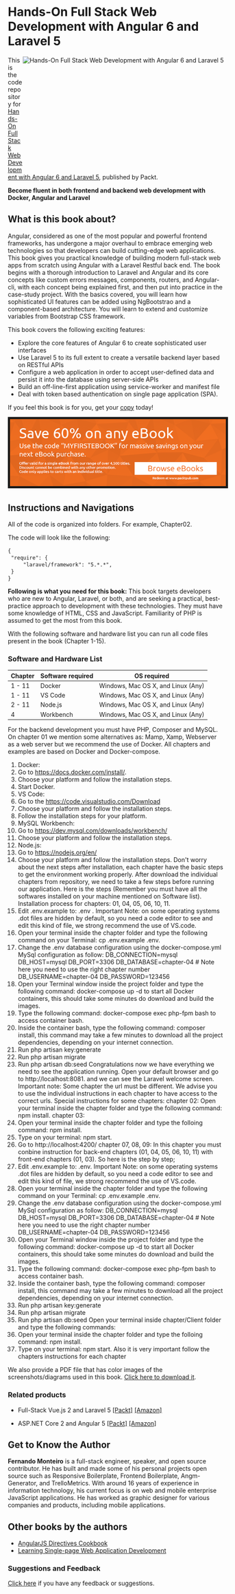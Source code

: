 # Hands-On Full Stack Web Development with Angular 6 and Laravel 5

<a href="https://www.packtpub.com/web-development/hands-full-stack-web-development-angular-6-and-laravel-5?utm_source=GitHub&utm_medium=repository&utm_campaign=9781788833912"><img src="https://dz13w8afd47il.cloudfront.net/sites/default/files/imagecache/ppv4_main_book_cover/B09877.png" alt="Hands-On Full Stack Web Development with Angular 6 and Laravel 5" height="256px" align="right"></a>

This is the code repository for [Hands-On Full Stack Web Development with Angular 6 and Laravel 5](https://www.packtpub.com/web-development/hands-full-stack-web-development-angular-6-and-laravel-5?utm_source=GitHub&utm_medium=repository&utm_campaign=9781788833912), published by Packt.

**Become fluent in both frontend and backend web development with Docker, Angular and Laravel**

## What is this book about?
Angular, considered as one of the most popular and powerful frontend frameworks, has undergone a major overhaul to embrace emerging web technologies so that developers can build cutting-edge web applications.
This book gives you practical knowledge of building modern full-stack web apps from scratch using Angular with a Laravel Restful back end. The book begins with a thorough introduction to Laravel and Angular and its core concepts like custom errors messages, components, routers, and Angular-cli, with each concept being explained first, and then put into practice in the case-study project.
With the basics covered, you will learn how sophisticated UI features can be added using NgBootstrao and a component-based architecture. You will learn to extend and customize variables from Bootstrap CSS framework.

This book covers the following exciting features: 
* Explore the core features of Angular 6 to create sophisticated user interfaces
* Use Laravel 5 to its full extent to create a versatile backend layer based on RESTful APIs
* Configure a web application in order to accept user-defined data and persist it into the database using server-side APIs
* Build an off-line-first application using service-worker and manifest file
* Deal with token based authentication on single page application (SPA).

If you feel this book is for you, get your [copy](https://www.amazon.com/dp/1788833910) today!

<a href="https://www.packtpub.com/?utm_source=github&utm_medium=banner&utm_campaign=GitHubBanner"><img src="https://raw.githubusercontent.com/PacktPublishing/GitHub/master/GitHub.png" 
alt="https://www.packtpub.com/" border="5" /></a>


## Instructions and Navigations
All of the code is organized into folders. For example, Chapter02.

The code will look like the following:
```
{
 "require": {
     "laravel/framework": "5.*.*",
 }
}
```

**Following is what you need for this book:**
This book targets developers who are new to Angular, Laravel, or both, and are seeking a practical, best-practice approach to development with these technologies. They must have some knowledge of HTML, CSS and JavaScript. Familiarity of PHP is assumed to get the most from this book.

With the following software and hardware list you can run all code files present in the book (Chapter 1-15).

### Software and Hardware List

| Chapter  | Software required                   | OS required                        |
| -------- | ------------------------------------| -----------------------------------|
| 1 - 11   | Docker                              | Windows, Mac OS X, and Linux (Any) |
| 1 - 11   | VS Code                             | Windows, Mac OS X, and Linux (Any) |
| 2 - 11   | Node.js                             | Windows, Mac OS X, and Linux (Any) |
| 4        | Workbench                           | Windows, Mac OS X, and Linux (Any) |

For the backend development you must have PHP, Composer and MySQL.
On chapter 01 we mention some alternatives as: Mamp, Xamp, Webserver as a web server
but we recommend the use of Docker.
All chapters and examples are based on Docker and Docker-compose.
1. Docker:
1. Go to https://docs.docker.com/install/.
2. Choose your platform and follow the installation steps.
3. Start Docker.
2. VS Code:
1. Go to the https://code.visualstudio.com/Download
2. Choose your platform and follow the installation steps.
3. Follow the installation steps for your platform.
3. MySQL Workbench:
1. Go to https://dev.mysql.com/downloads/workbench/
2. Choose your platform and follow the installation steps.
4. Node.js:
1. Go to https://nodejs.org/en/
2. Choose your platform and follow the installation steps.
Don't worry about the next steps after installation, each chapter have the basic steps to get
the environment working properly.
After download the individual chapters from repository, we need to take a few steps before
running our application.
Here is the steps (Remember you must have all the softwares installed on your machine
mentioned on Software list).
Installation process for chapters: 01, 04, 05, 06, 10, 11.
1. Edit .env.example to: .env .
Important Note: on some operating systems .dot files are hidden by default, so you need
a code editor to see and edit this kind of file, we strong recommend the use of VS.code.
1. Open your terminal inside the chapter folder and type the following command
on your Terminal: cp .env.example .env.
2. Change the .env database configuration using the docker-compose.yml MySql
configuration as follow:
DB_CONNECTION=mysql
DB_HOST=mysql
DB_PORT=3306
DB_DATABASE=chapter-04 # Note here you need to use the right chapter number
DB_USERNAME=chapter-04
DB_PASSWORD=123456
3. Open your Terminal window inside the project folder and type the following
command: docker-compose up -d to start all Docker containers, this should
take some minutes do download and build the images.
4. Type the following command: docker-compose exec php-fpm bash to access
container bash.
5. Inside the container bash, type the following command: composer install,
this command may take a few minutes to download all the project dependencies,
depending on your internet connection.
6. Run php artisan key:generate
7. Run php artisan migrate
8. Run php artisan db:seed
Congratulations now we have everything we need to see the application running.
Open your default browser and go to http://localhost:8081. and we can see the Laravel welcome
screen.
Important note: Some chapter the url must be different. We advise you to use the individual
instructions in each chapter to have access to the correct urls.
Special instructions for some chapters:
chapter 02:
Open your terminal inside the chapter folder and type the following command: npm
install.
chapter 03:
1. Open your terminal inside the chapter folder and type the folloing
command: npm install.
2. Type on your terminal: npm start.
3. Go to http://localhost:4200/
chapter 07, 08, 09:
In this chapter you must conbine instruction for back-end chapters (01, 04, 05, 06, 10, 11)
with front-end chapters (01, 03). So here is the step by step;
1. Edit .env.example to: .env.
Important Note: on some operating systems .dot files are hidden by default, so you need
a code editor to see and edit this kind of file, we strong recommend the use of VS.code.
1. Open your terminal inside the chapter folder and type the following command
on your Terminal: cp .env.example .env.
2. Change the .env database configuration using the docker-compose.yml MySql
configuration as follow:
DB_CONNECTION=mysql
DB_HOST=mysql
DB_PORT=3306
DB_DATABASE=chapter-04 # Note here you need to use the right chapter number
DB_USERNAME=chapter-04
DB_PASSWORD=123456
3. Open your Terminal window inside the project folder and type the following
command: docker-compose up -d to start all Docker containers, this should
take some minutes do download and build the images.
4. Type the following command: docker-compose exec php-fpm bash to access
container bash.
5. Inside the container bash, type the following command: composer install, this
command may take a few minutes to download all the project dependencies,
depending on your internet connection.
6. Run php artisan key:generate
7. Run php artisan migrate
8. Run php artisan db:seed
Open your terminal inside chapter/Client folder and type the following commands:
9. Open your terminal inside the chapter folder and type the folloing
command: npm install.
10. Type on your terminal: npm start.
Also it is very important follow the chapters instructions for each chapter


We also provide a PDF file that has color images of the screenshots/diagrams used in this book. [Click here to download it](https://www.packtpub.com/sites/default/files/downloads/HandsOnFullStackWebDevelopmentwithAngular6andLaravel5_ColorImages.pdf).

### Related products <Paste books from the Other books you may enjoy section>
* Full-Stack Vue.js 2 and Laravel 5 [[Packt]](https://www.packtpub.com/application-development/full-stack-vuejs-2-and-laravel-5?utm_source=GitHub&utm_medium=repository&utm_campaign=9781788299589) [[Amazon]](https://www.amazon.com/dp/1788299582)

* ASP.NET Core 2 and Angular 5 [[Packt]](https://www.packtpub.com/application-development/aspnet-core-2-and-angular-5?utm_source=GitHub&utm_medium=repository&utm_campaign=9781788293600) [[Amazon]](https://www.amazon.com/dp/1788293606)

## Get to Know the Author
**Fernando Monteiro**
 is a full-stack engineer, speaker, and open source contributor. He has built and made some of his personal projects open source such as Responsive Boilerplate, Frontend Boilerplate, Angm-Generator, and TrelloMetrics. With around 16 years of experience in information technology, his current focus is on web and mobile enterprise JavaScript applications. He has worked as graphic designer for various companies and products, including mobile applications.


## Other books by the authors
* [AngularJS Directives Cookbook](https://www.packtpub.com/web-development/angularjs-directives-cookbook?utm_source=GitHub&utm_medium=repository&utm_campaign=9781784395896)
* [Learning Single-page Web Application Development](https://www.packtpub.com/web-development/learning-single-page-web-application-development?utm_source=GitHub&utm_medium=repository&utm_campaign=9781783552092)

### Suggestions and Feedback
[Click here](https://docs.google.com/forms/d/e/1FAIpQLSdy7dATC6QmEL81FIUuymZ0Wy9vH1jHkvpY57OiMeKGqib_Ow/viewform) if you have any feedback or suggestions.
